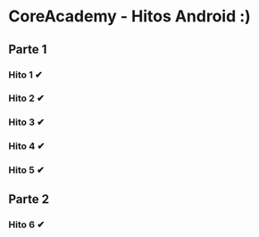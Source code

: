 # CoreAcademy - Hitos Android :)

## Parte 1
### Hito 1 ✔
### Hito 2 ✔
### Hito 3 ✔
### Hito 4 ✔
### Hito 5 ✔

## Parte 2
### Hito 6 ✔